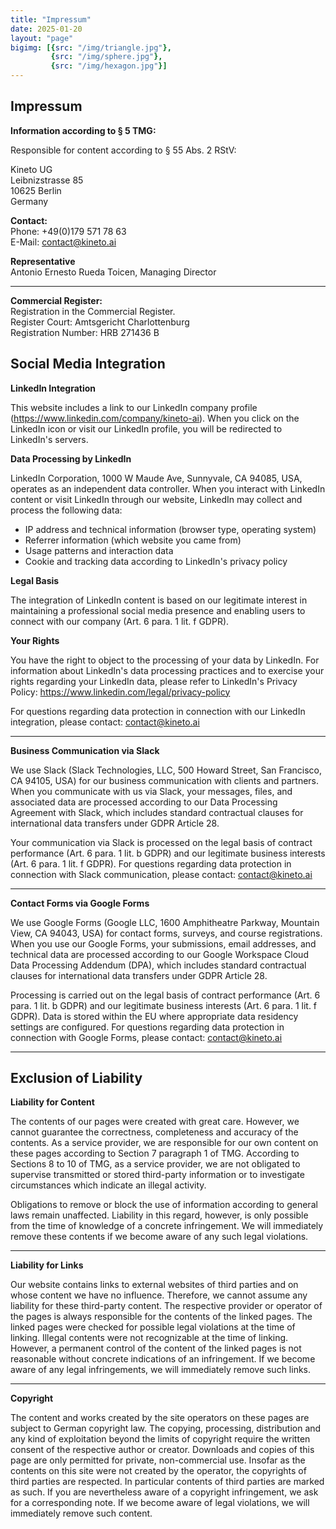 ```yaml
---
title: "Impressum"
date: 2025-01-20
layout: "page"
bigimg: [{src: "/img/triangle.jpg"}, 
         {src: "/img/sphere.jpg"}, 
         {src: "/img/hexagon.jpg"}]
---
```


## Impressum

**Information according to § 5 TMG:**

Responsible for content according to § 55 Abs. 2 RStV:

Kineto UG  
Leibnizstrasse 85  
10625 Berlin  
Germany

**Contact:**  
Phone: +49(0)179 571 78 63  
E-Mail: contact@kineto.ai

**Representative**  
Antonio Ernesto Rueda Toicen, Managing Director

_______

**Commercial Register:**  
Registration in the Commercial Register.  
Register Court: Amtsgericht Charlottenburg  
Registration Number: HRB 271436 B

## Social Media Integration

**LinkedIn Integration**

This website includes a link to our LinkedIn company profile (https://www.linkedin.com/company/kineto-ai). When you click on the LinkedIn icon or visit our LinkedIn profile, you will be redirected to LinkedIn's servers.

**Data Processing by LinkedIn**

LinkedIn Corporation, 1000 W Maude Ave, Sunnyvale, CA 94085, USA, operates as an independent data controller. When you interact with LinkedIn content or visit LinkedIn through our website, LinkedIn may collect and process the following data:

- IP address and technical information (browser type, operating system)
- Referrer information (which website you came from)
- Usage patterns and interaction data
- Cookie and tracking data according to LinkedIn's privacy policy

**Legal Basis**

The integration of LinkedIn content is based on our legitimate interest in maintaining a professional social media presence and enabling users to connect with our company (Art. 6 para. 1 lit. f GDPR).

**Your Rights**

You have the right to object to the processing of your data by LinkedIn. For information about LinkedIn's data processing practices and to exercise your rights regarding your LinkedIn data, please refer to LinkedIn's Privacy Policy: https://www.linkedin.com/legal/privacy-policy

For questions regarding data protection in connection with our LinkedIn integration, please contact: contact@kineto.ai

______

**Business Communication via Slack**

We use Slack (Slack Technologies, LLC, 500 Howard Street, San Francisco, CA 94105, USA) for our business communication with clients and partners. When you communicate with us via Slack, your messages, files, and associated data are processed according to our Data Processing Agreement with Slack, which includes standard contractual clauses for international data transfers under GDPR Article 28.

Your communication via Slack is processed on the legal basis of contract performance (Art. 6 para. 1 lit. b GDPR) and our legitimate business interests (Art. 6 para. 1 lit. f GDPR). For questions regarding data protection in connection with Slack communication, please contact: contact@kineto.ai

______

**Contact Forms via Google Forms**

We use Google Forms (Google LLC, 1600 Amphitheatre Parkway, Mountain View, CA 94043, USA) for contact forms, surveys, and course registrations. When you use our Google Forms, your submissions, email addresses, and technical data are processed according to our Google Workspace Cloud Data Processing Addendum (DPA), which includes standard contractual clauses for international data transfers under GDPR Article 28.

Processing is carried out on the legal basis of contract performance (Art. 6 para. 1 lit. b GDPR) and our legitimate business interests (Art. 6 para. 1 lit. f GDPR). Data is stored within the EU where appropriate data residency settings are configured. For questions regarding data protection in connection with Google Forms, please contact: contact@kineto.ai

______

## Exclusion of Liability

**Liability for Content**

The contents of our pages were created with great care. However, we cannot guarantee the correctness, completeness and accuracy of the contents. As a service provider, we are responsible for our own content on these pages according to Section 7 paragraph 1 of TMG. According to Sections 8 to 10 of TMG, as a service provider, we are not obligated to supervise transmitted or stored third-party information or to investigate circumstances which indicate an illegal activity.

Obligations to remove or block the use of information according to general laws remain unaffected. Liability in this regard, however, is only possible from the time of knowledge of a concrete infringement. We will immediately remove these contents if we become aware of any such legal violations.

______

**Liability for Links**

Our website contains links to external websites of third parties and on whose content we have no influence. Therefore, we cannot assume any liability for these third-party content. The respective provider or operator of the pages is always responsible for the contents of the linked pages. The linked pages were checked for possible legal violations at the time of linking. Illegal contents were not recognizable at the time of linking. However, a permanent control of the content of the linked pages is not reasonable without concrete indications of an infringement. If we become aware of any legal infringements, we will immediately remove such links.

______

**Copyright**

The content and works created by the site operators on these pages are subject to German copyright law. The copying, processing, distribution and any kind of exploitation beyond the limits of copyright require the written consent of the respective author or creator. Downloads and copies of this page are only permitted for private, non-commercial use. Insofar as the contents on this site were not created by the operator, the copyrights of third parties are respected. In particular contents of third parties are marked as such. If you are nevertheless aware of a copyright infringement, we ask for a corresponding note. If we become aware of legal violations, we will immediately remove such content.